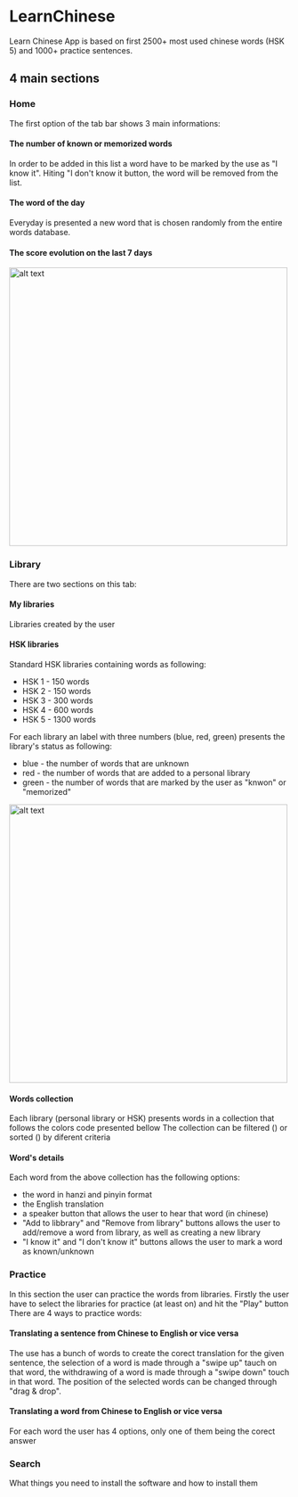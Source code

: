 # LearnChinese

Learn Chinese App is based on first 2500+ most used chinese words (HSK 5) and 1000+ practice sentences.

## 4 main sections

### Home

The first option of the tab bar shows 3 main informations:

#### The number of known or memorized words
In order to be added in this list a word have to be marked by the use as "I know it". Hiting "I don't know it button, the word will be removed from the list.
#### The word of the day
Everyday is presented a new word that is chosen randomly from the entire words database.
#### The score evolution on the last 7 days
<img src="https://github.com/sorin360/HSKs/blob/master/home.png" alt="alt text" width="500">

### Library
There are two sections on this tab:
#### My libraries
Libraries created by the user 
#### HSK libraries
Standard HSK libraries containing words as following:
- HSK 1 - 150 words
- HSK 2 - 150 words
- HSK 3 - 300 words
- HSK 4 - 600 words
- HSK 5 - 1300 words

For each library an label with three numbers (blue, red, green) presents the library's status as following:
- blue - the number of words that are unknown
- red - the number of words that are added to a personal library
- green - the number of words that are marked by the user as "knwon" or "memorized"

<img src="https://github.com/sorin360/HSKs/blob/master/library.png" alt="alt text" width="500">

#### Words collection

Each library (personal library or HSK) presents words in a collection that follows the colors code presented bellow
The collection can be filtered () or sorted () by diferent criteria

#### Word's details
Each word from the above collection has the following options:
- the word in hanzi and pinyin format
- the English translation
- a speaker button that allows the user to hear that word (in chinese)
- "Add to libbrary" and "Remove from library" buttons allows the user to add/remove a word from library, as well as creating a new library
- "I know it" and "I don't know it" buttons allows the user to mark a word as known/unknown

### Practice

In this section the user can practice the words from libraries.
Firstly the user have to select the libraries for practice (at least on) and hit the "Play" button
There are 4 ways to practice words:
#### Translating a sentence from Chinese to English or vice versa
The use has a bunch of words to create the corect translation for the given sentence, the selection of a word is made through a "swipe up" tauch on that word, the withdrawing of a word is made through a "swipe down" touch in that word. The position of the selected words can be changed through "drag & drop". 
#### Translating a word from Chinese to English or vice versa
For each word the user has 4 options, only one of them being the corect answer
### Search

What things you need to install the software and how to install them


